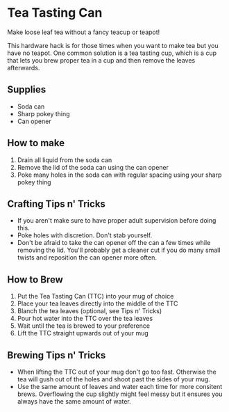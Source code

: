 Tea Tasting Can
===============

Make loose leaf tea without a fancy teacup or teapot!

This hardware hack is for those times when you want to make tea but you
have no teapot. One common solution is a tea tasting cup, which is a cup
that lets you brew proper tea in a cup and then remove the leaves
afterwards.

Supplies
--------

-   Soda can
-   Sharp pokey thing
-   Can opener

How to make
-----------

1.  Drain all liquid from the soda can
2.  Remove the lid of the soda can using the can opener
3.  Poke many holes in the soda can with regular spacing using your
    sharp pokey thing

Crafting Tips n' Tricks
-----------------------

-   If you aren't make sure to have proper adult supervision before
    doing this.
-   Poke holes with discretion. Don't stab yourself.
-   Don't be afraid to take the can opener off the can a few times while
    removing the lid. You'll probably get a cleaner cut if you do many
    small twists and reposition the can opener more often.

How to Brew
-----------

1.  Put the Tea Tasting Can (TTC) into your mug of choice
2.  Place your tea leaves directly into the middle of the TTC
3.  Blanch the tea leaves (optional, see Tips n' Tricks)
4.  Pour hot water into the TTC over the tea leaves
5.  Wait until the tea is brewed to your preference
6.  Lift the TTC straight upwards out of your mug

Brewing Tips n' Tricks
----------------------

-   When lifting the TTC out of your mug don't go too fast. Otherwise
    the tea will gush out of the holes and shoot past the sides of your
    mug.
-   Use the same amount of leaves and water each time for more consitent
    brews. Overflowing the cup slightly might feel messy but it ensures
    you always have the same amount of water.
